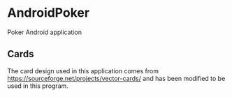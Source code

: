 # AndroidPoker
Poker Android application

## Cards
The card design used in this application comes from https://sourceforge.net/projects/vector-cards/ and has been modified to be used in this program.